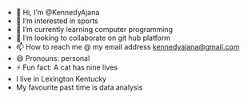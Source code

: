 - 👋 Hi, I’m @KennedyAjana
- 👀 I’m interested in sports
- 🌱 I’m currently learning computer programming
- 💞️ I’m looking to collaborate on git hub platform
- 📫 How to reach me @ my email address kennedyajana@gmail.com
- 😄 Pronouns: personal
- ⚡ Fun fact: A cat has nine lives
- I live in Lexington Kentucky
- My favourite past time is data analysis

<!---
KennedyAjana/KennedyAjana is a ✨ special ✨ repository because its `README.md` (this file) appears on your GitHub profile.
You can click the Preview link to take a look at your changes.
--->
